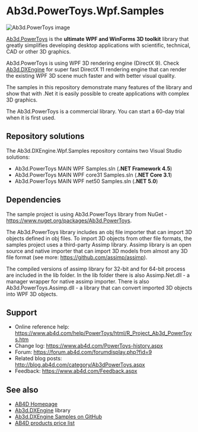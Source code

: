 # Ab3d.PowerToys.Wpf.Samples

![Ab3d.PowerToys image](https://www.ab4d.com/images/Banner/Banner_PowerToys_intro.png)

[Ab3d.PowerToys](https://www.ab4d.com/PowerToys.aspx) is the **ultimate WPF and WinForms 3D toolkit** library that greatly simplifies developing desktop applications with scientific, technical, CAD or other 3D graphics.

Ab3d.PowerToys is using WPF 3D rendering engine (DirectX 9). Check [Ab3d.DXEngine](https://www.ab4d.com/DXEngine.aspx) for super fast DirectX 11 rendering engine that can render the existing WPF 3D scene much faster and with better visual quality.

The samples in this repository demonstrate many features of the library and show that with .Net it is easily possible to create applications with complex 3D graphics.

The Ab3d.PowerToys is a commercial library. You can start a 60-day trial when it is first used.

## Repository solutions

The Ab3d.DXEngine.Wpf.Samples repository contains two Visual Studio solutions:
* Ab3d.PowerToys MAIN WPF Samples.sln (**.NET Framework 4.5**)
* Ab3d.PowerToys MAIN WPF core31 Samples.sln (**.NET Core 3.1**)
* Ab3d.PowerToys MAIN WPF net50 Samples.sln (**.NET 5.0**)

## Dependencies

The sample project is using Ab3d.PowerToys library from NuGet - https://www.nuget.org/packages/Ab3d.PowerToys.

The Ab3d.PowerToys library includes an obj file importer that can import 3D objects defined in obj files. To import 3D objects from other file formats, the samples project uses a third-party Assimp library. Assimp library is an open source and native importer that can import 3D models from almost any 3D file format (see more: https://github.com/assimp/assimp).

The compiled versions of assimp library for 32-bit and for 64-bit process are included in the lib folder. In the lib folder there is  also Assimp.Net.dll - a manager wrapper for native assimp importer. There is also Ab3d.PowerToys.Assimp.dll - a library that can convert imported 3D objects into WPF 3D objects.

## Support

* Online reference help: https://www.ab4d.com/help/PowerToys/html/R_Project_Ab3d_PowerToys.htm
* Change log: https://www.ab4d.com/PowerToys-history.aspx
* Forum: https://forum.ab4d.com/forumdisplay.php?fid=9
* Related blog posts: http://blog.ab4d.com/category/Ab3dPowerToys.aspx
* Feedback: https://www.ab4d.com/Feedback.aspx

## See also

* [AB4D Homepage](https://www.ab4d.com/)
* [Ab3d.DXEngine](https://www.ab4d.com/DXEngine.aspx) library
* [Ab3d.DXEngine Samples on GitHub](https://github.com/ab4d/Ab3d.DXEngine.Wpf.Samples)
* [AB4D products price list](https://www.ab4d.com/Purchase.aspx#PowerToys)
